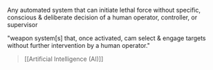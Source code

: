 Any automated system that can initiate lethal force without specific, conscious & deliberate decision of a human operator, controller, or supervisor

"weapon system[s] that, once activated, cam select & engage targets without further intervention by a human operator."

>	[[Artificial Intelligence (AI)]]